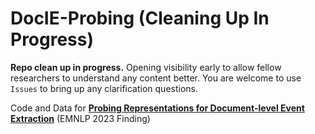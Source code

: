 # DocIE-Probing (Cleaning Up In Progress)
 
**Repo clean up in progress.**  Opening visibility early to allow fellow researchers to understand any content better. You are welcome to use `Issues` to bring up any clarification questions.


Code and Data for [**Probing Representations for Document-level Event Extraction**](https://arxiv.org/abs/2310.15316) (EMNLP 2023 Finding)

